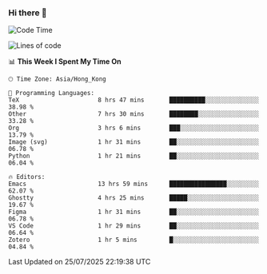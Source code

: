### Hi there 👋

<!--
**nicehiro/nicehiro** is a ✨ _special_ ✨ repository because its `README.md` (this file) appears on your GitHub profile.

Here are some ideas to get you started:

- 🔭 I’m currently working on ...
- 🌱 I’m currently learning ...
- 👯 I’m looking to collaborate on ...
- 🤔 I’m looking for help with ...
- 💬 Ask me about ...
- 📫 How to reach me: ...
- 😄 Pronouns: ...
- ⚡ Fun fact: ...
-->

<!--START_SECTION:waka-->
![Code Time](http://img.shields.io/badge/Code%20Time-838%20hrs%208%20mins-blue)

![Lines of code](https://img.shields.io/badge/From%20Hello%20World%20I%27ve%20Written-1.7%20million%20lines%20of%20code-blue)

📊 **This Week I Spent My Time On** 

```text
🕑︎ Time Zone: Asia/Hong_Kong

💬 Programming Languages: 
TeX                      8 hrs 47 mins       ██████████░░░░░░░░░░░░░░░   38.98 % 
Other                    7 hrs 30 mins       ████████░░░░░░░░░░░░░░░░░   33.28 % 
Org                      3 hrs 6 mins        ███░░░░░░░░░░░░░░░░░░░░░░   13.79 % 
Image (svg)              1 hr 31 mins        ██░░░░░░░░░░░░░░░░░░░░░░░   06.78 % 
Python                   1 hr 21 mins        ██░░░░░░░░░░░░░░░░░░░░░░░   06.04 % 

🔥 Editors: 
Emacs                    13 hrs 59 mins      ████████████████░░░░░░░░░   62.07 % 
Ghostty                  4 hrs 25 mins       █████░░░░░░░░░░░░░░░░░░░░   19.67 % 
Figma                    1 hr 31 mins        ██░░░░░░░░░░░░░░░░░░░░░░░   06.78 % 
VS Code                  1 hr 29 mins        ██░░░░░░░░░░░░░░░░░░░░░░░   06.64 % 
Zotero                   1 hr 5 mins         █░░░░░░░░░░░░░░░░░░░░░░░░   04.84 % 
```


 Last Updated on 25/07/2025 22:19:38 UTC
<!--END_SECTION:waka-->
